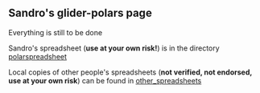 ## Sandro's glider-polars page

Everything is still to be done

Sandro's spreadsheet (**use at your own risk!**) is in the directory [polarspreadsheet](./polarspreadsheet) 

Local copies of other people's spreadsheets (**not verified, not endorsed, use at your own risk**) can be found in [other_spreadsheets](./other_spreadsheets) 

